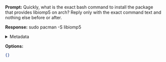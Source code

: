 **Prompt:**
Quickly, what is the exact bash command to install the package that provides libiomp5 on arch?
Reply only with the exact command text and nothing else before or after.

**Response:**
sudo pacman -S libiomp5

<details><summary>Metadata</summary>

- Duration: 1599 ms
- Datetime: 2023-07-14T11:08:21.298955
- Model: gpt-3.5-turbo-0613

</details>

**Options:**
```json
{}
```


